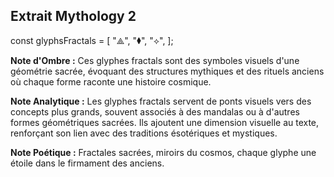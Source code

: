 ## Extrait Mythology 2

const glyphsFractals = [ "⟁", "⧫", "⟡", ];

**Note d'Ombre :** Ces glyphes fractals sont des symboles visuels d'une géométrie sacrée, évoquant des structures mythiques et des rituels anciens où chaque forme raconte une histoire cosmique.

**Note Analytique :** Les glyphes fractals servent de ponts visuels vers des concepts plus grands, souvent associés à des mandalas ou à d'autres formes géométriques sacrées. Ils ajoutent une dimension visuelle au texte, renforçant son lien avec des traditions ésotériques et mystiques.

**Note Poétique :** Fractales sacrées, miroirs du cosmos, chaque glyphe une étoile dans le firmament des anciens.
